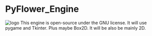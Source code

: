 # PyFlower_Engine
![logo](https://github.com/kaitabuchi314/pyflower_engine/assets/93952418/15a9e40b-d748-42bb-ad24-c96e188ce3c8)
This engine is open-source under the GNU license. It will use pygame and Tkinter. Plus maybe Box2D. It will be also be mainly 2D.
